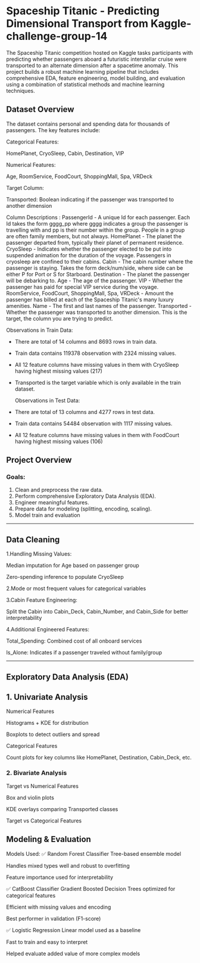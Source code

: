 # Spaceship Titanic - Predicting Dimensional Transport from Kaggle-challenge-group-14

The Spaceship Titanic competition hosted on Kaggle tasks participants with predicting whether passengers aboard a futuristic interstellar cruise were transported to an alternate dimension after a spacetime anomaly.
This project builds a robust machine learning pipeline that includes comprehensive EDA, feature engineering, model building, and evaluation using a combination of statistical methods and machine learning techniques.

## Dataset Overview

The dataset contains personal and spending data for thousands of passengers. The key features include:

Categorical Features:

HomePlanet, CryoSleep, Cabin, Destination, VIP

Numerical Features:

Age, RoomService, FoodCourt, ShoppingMall, Spa, VRDeck

Target Column:

Transported: Boolean indicating if the passenger was transported to another dimension

Column Descriptions : 
PassengerId - A unique Id for each passenger. Each Id takes the form gggg_pp where gggg indicates a group the passenger is travelling with and pp is their number within the group. People in a group are often family members, but not always.
HomePlanet - The planet the passenger departed from, typically their planet of permanent residence.
CryoSleep - Indicates whether the passenger elected to be put into suspended animation for the duration of the voyage. Passengers in cryosleep are confined to their cabins.
Cabin - The cabin number where the passenger is staying. Takes the form deck/num/side, where side can be either P for Port or S for Starboard.
Destination - The planet the passenger will be debarking to.
Age - The age of the passenger.
VIP - Whether the passenger has paid for special VIP service during the voyage.
RoomService, FoodCourt, ShoppingMall, Spa, VRDeck - Amount the passenger has billed at each of the Spaceship Titanic's many luxury amenities.
Name - The first and last names of the passenger.
Transported - Whether the passenger was transported to another dimension. This is the target, the column you are trying to predict.

  Observations in Train Data:
* There are total of 14 columns and 8693 rows in train data.
* Train data contains 119378 observation with 2324 missing values.
* All 12 feature columns have missing values in them with CryoSleep having highest missing values (217)
* Transported is the target variable which is only available in the train dataset.

  Observations in Test Data:
* There are total of 13 columns and 4277 rows in test data.
* Train data contains 54484 observation with 1117 missing values.
* All 12 feature columns have missing values in them with FoodCourt having highest missing values (106)

  
##  Project Overview

###  Goals:
1. Clean and preprocess the raw data.
2. Perform comprehensive Exploratory Data Analysis (EDA).
3. Engineer meaningful features.
4. Prepare data for modeling (splitting, encoding, scaling).
5. Model train and evaluation 
---

##  Data Cleaning

1.Handling Missing Values:

Median imputation for Age based on passenger group

Zero-spending inference to populate CryoSleep

2.Mode or most frequent values for categorical variables

3.Cabin Feature Engineering:

Split the Cabin into Cabin_Deck, Cabin_Number, and Cabin_Side for better interpretability

4.Additional Engineered Features:

Total_Spending: Combined cost of all onboard services

Is_Alone: Indicates if a passenger traveled without family/group

---
##  Exploratory Data Analysis (EDA)

## 1. Univariate Analysis

Numerical Features

Histograms + KDE for distribution

Boxplots to detect outliers and spread

Categorical Features

Count plots for key columns like HomePlanet, Destination, Cabin_Deck, etc.

### 2. Bivariate Analysis

Target vs Numerical Features

Box and violin plots

KDE overlays comparing Transported classes

Target vs Categorical Features

 Modeling & Evaluation
 ------------------------------
 
Models Used:
✅ Random Forest Classifier
Tree-based ensemble model

Handles mixed types well and robust to overfitting

Feature importance used for interpretability

✅ CatBoost Classifier
Gradient Boosted Decision Trees optimized for categorical features

Efficient with missing values and encoding

Best performer in validation (F1-score)

✅ Logistic Regression
Linear model used as a baseline

Fast to train and easy to interpret

Helped evaluate added value of more complex models







